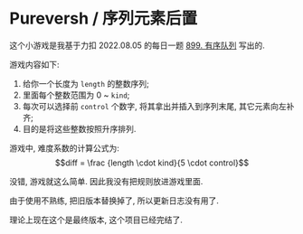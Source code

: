 # Pureversh / 序列元素后置

这个小游戏是我基于力扣 2022.08.05 的每日一题 [899. 有序队列](https://leetcode.cn/problems/orderly-queue/) 写出的.

游戏内容如下:

1. 给你一个长度为 ```length``` 的整数序列;
2. 里面每个整数范围为 0 ~ ```kind```;
3. 每次可以选择前 ```control``` 个数字, 将其拿出并插入到序列末尾, 其它元素向左补齐;
4. 目的是将这些整数按照升序排列.

游戏中, 难度系数的计算公式为: $$diff = \frac {length \cdot kind}{5 \cdot control}$$

没错, 游戏就这么简单. 因此我没有把规则放进游戏里面.

由于使用不熟练, 把旧版本替换掉了, 所以更新日志没有用了.

理论上现在这个是最终版本, 这个项目已经完结了.
